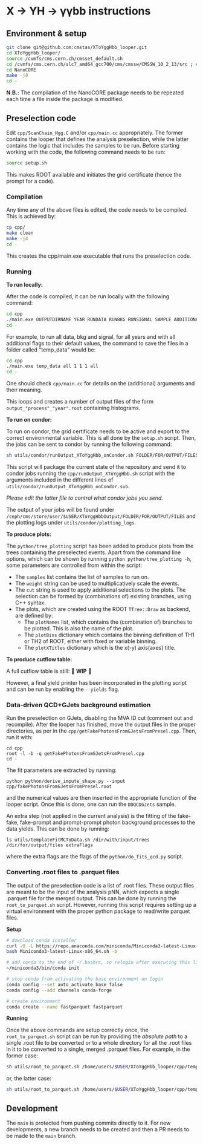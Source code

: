 # X -> YH -> γγbb instructions

## Environment & setup

```bash
git clone git@github.com:cmstas/XToYggHbb_looper.git
cd XToYggHbb_looper/
source /cvmfs/cms.cern.ch/cmsset_default.sh
cd /cvmfs/cms.cern.ch/slc7_amd64_gcc700/cms/cmssw/CMSSW_10_2_13/src ; eval `scramv1 runtime -sh` ; cd -
cd NanoCORE
make -j8
cd -
```

**N.B.:** The compilation of the NanoCORE package needs to be repeated each time a file inside the package is modified.

## Preselection code

Edit `cpp/ScanChain_Hgg.C` and/or `cpp/main.cc` appropriately. The former contains the looper that defines the analysis preselection, while the latter contains the logic that includes the samples to be run. Before starting working with the code, the following command needs to be run:

```bash
source setup.sh
```

This makes ROOT available and initiates the grid certificate (hence the prompt for a code).

### Compilation

Any time any of the above files is edited, the code needs to be compiled. This is achieved by:

```bash
cp cpp/
make clean
make -j4
cd -
```

This creates the cpp/main.exe executable that runs the preselection code.

### Running

**To run locally:**

After the code is compiled, it can be run locally with the following command:

```bash
cd cpp
./main.exe OUTPUTDIRNAME YEAR RUNDATA RUNBKG RUNSIGNAL SAMPLE ADDITIONALBOOLEANFLAGS
cd -
```

For example, to run all data, bkg and signal, for all years and with all additional flags to their default values, the command to save the files in a folder called "temp_data" would be:

```bash
cd cpp
./main.exe temp_data all 1 1 1 all
cd -
```

One should check `cpp/main.cc` for details on the (additional) arguments and their meaning.

This loops and creates a number of output files of the form `output_"process"_"year".root` containing histograms. 

**To run on condor:**

To run on condor, the grid certificate needs to be active and export to the correct environmental variable. This is all done by the `setup.sh` script. Then, the jobs can be sent to condor by running the following command:

```bash
sh utils/condor/runOutput_XToYggHbb_onCondor.sh FOLDER/FOR/OUTPUT/FILES
```

This script will package the current state of the repository and send it to condor jobs running the `cpp/runOutput_XToYggHbb.sh` script with the arguments included in the different lines of `utils/condor/runOutput_XToYggHbb_onCondor.sub`.

*Please edit the latter file to control what condor jobs you send.*

The output of your jobs will be found under `/ceph/cms/store/user/$USER/XToYggHbbOutput/FOLDER/FOR/OUTPUT/FILES` and the plotting logs under `utils/condor/plotting_logs`.

**To produce plots:**

The `python/tree_plotting` script has been added to produce plots from the trees containing the preselected events.
Apart from the command line options, which can be shown by running `python python/tree_plotting -h`, some parameters are controlled from within the script:
- The `samples` list contains the list of samples to run on.
- The `weight` string can be used to multiplicatively scale the events.
- The `cut` string is used to apply additional selections to the plots. The selection can be formed by (combinations of) existing branches, using C++ syntax.
- The plots, which are created using the ROOT `TTree::Draw` as backend, are defined by:
  - The `plotNames` list, which contains the (combination of) branches to be plotted. This is also the name of the plot.
  - The `plotBins` dictionary which contains the binning definition of TH1 or TH2 of ROOT, either with fixed or variable binning.
  - The `plotXTitles` dictionary which is the x(-y) axis(axes) title.

**To produce cutflow table:**

A full cutflow table is still: :construction: **WIP** :construction:

However, a final yield printer has been incorporated in the plotting script and can be run by enabling the `--yields` flag.

### Data-driven QCD+GJets background estimation

Run the preselection on GJets, disabling the MVA ID cut (comment out and recompile). After the looper has finished, move the output files in the proper directories, as per in the `cpp/getFakePhotonsFromGJetsFromPresel.cpp`. Then, run it with:
```
cd cpp
root -l -b -q getFakePhotonsFromGJetsFromPresel.cpp
cd -
```

The fit parameters are extracted by running:
```
python python/derive_impute_shape.py --input cpp/fakePhotonsFromGJetsFromPresel.root
```
and the numerical values are then inserted in the appropriate function of the looper script. Once this is done, one can run the `DDQCDGJets` sample.

An extra step (not applied in the current analysis) is the fitting of the fake-fake, fake-prompt and prompt-prompt photon background processes to the data yields. This can be done by running:
```
ls utils/templateFitMCToData.sh /dir/with/input/trees /dir/for/output/files extraFlags
```
where the extra flags are the flags of the `python/do_fits_qcd.py` script.

### Converting .root files to .parquet files

The output of the preselection code is a list of .root files. These output files are meant to be the input of the analysis pNN, which expects a single .parquet file for the merged output. This can be done by running the `root_to_parquet.sh` script. However, running this script requires setting up a virtual environment with the proper python package to read/write parquet files.

**Setup**
```bash
# download conda installer
curl -O -L https://repo.anaconda.com/miniconda/Miniconda3-latest-Linux-x86_64.sh
bash Miniconda3-latest-Linux-x86_64.sh -b 

# add conda to the end of ~/.bashrc, so relogin after executing this line
~/miniconda3/bin/conda init

# stop conda from activating the base environment on login
conda config --set auto_activate_base false
conda config --add channels conda-forge

# create environment
conda create --name fastparquet fastparquet
```

**Running**

Once the above commands are setup correctly once, the `root_to_parquet.sh` script can be run by providing the *absolute path* to a single .root file to be converted or to a whole directory for all the .root files in it to be converted to a single, merged .parquet files. For example, in the former case:

```bash
sh utils/root_to_parquet.sh /home/users/$USER/XToYggHbb_looper/cpp/temp_data/output_DY_2018.root
```

or, the latter case:

```bash
sh utils/root_to_parquet.sh /home/users/$USER/XToYggHbb_looper/cpp/temp_data/
```

## Development

The `main` is protected from pushing commits directly to it. For new developments, a new branch needs to be created and then a PR needs to be made to the `main` branch.

